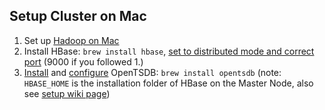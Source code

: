## Setup Cluster on Mac
1. Set up [Hadoop on Mac](https://github.com/Westermann/covar_me_db_setup)
2. Install HBase: `brew install hbase`, [set to distributed mode and correct port](https://hbase.apache.org/book.html#quickstart) (9000 if you followed 1.)
3. [Install](http://opentsdb.net/docs/build/html/installation.html) and [configure](http://opentsdb.net/docs/build/html/user_guide/configuration.html) OpenTSDB: `brew install opentsdb` (note: `HBASE_HOME` is the installation folder of HBase on the Master Node, also see [setup wiki page](http://wiki.cvrgrid.org/index.php/OpenTSDB_Cluster_Setup#Installing_OpenTSDB)) 


